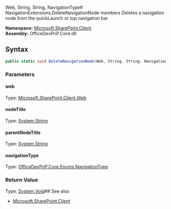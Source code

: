 Web, String, String, NavigationType# NavigationExtensions.DeleteNavigationNode members
Deletes a navigation node from the quickLaunch or top navigation bar  

**Namespace:** [Microsoft.SharePoint.Client](Microsoft.SharePoint.Client.md)  
**Assembly:** OfficeDevPnP.Core.dll  
## Syntax
```C#
public static void DeleteNavigationNode(Web, String, String, NavigationType)
```
### Parameters
#### web
Type: [Microsoft.SharePoint.Client.Web](Microsoft.SharePoint.Client.Web.md) 
#### 
#### nodeTitle
Type: [System.String](System.String.md) 
#### 
#### parentNodeTitle
Type: [System.String](System.String.md) 
#### 
#### navigationType
Type: [OfficeDevPnP.Core.Enums.NavigationType](OfficeDevPnP.Core.Enums.NavigationType.md) 
#### 
### Return Value
Type: [System.Void](System.Void.md)## See also
- [Microsoft.SharePoint.Client](Microsoft.SharePoint.Client.md)
